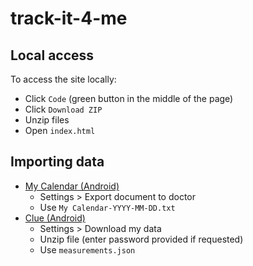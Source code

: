 # track-it-4-me

## Local access
To access the site locally:
- Click `Code` (green button in the middle of the page)
- Click `Download ZIP`
- Unzip files
- Open `index.html`


## Importing data
- [My Calendar (Android)](https://play.google.com/store/apps/details?id=com.popularapp.periodcalendar)
    - Settings > Export document to doctor
    - Use `My Calendar-YYYY-MM-DD.txt` 
- [Clue (Android)](https://play.google.com/store/apps/details?id=com.clue.android&hl=en_GB)
    - Settings > Download my data
    - Unzip file (enter password provided if requested)
    - Use `measurements.json`